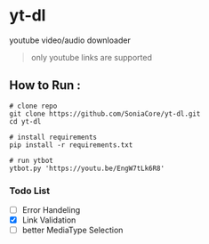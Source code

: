 # yt-dl
youtube video/audio downloader


> only youtube links are supported

## How to Run :
```
# clone repo
git clone https://github.com/SoniaCore/yt-dl.git
cd yt-dl

# install requirements
pip install -r requirements.txt
```
```
# run ytbot
ytbot.py 'https://youtu.be/EngW7tLk6R8'
```
### Todo List

- [ ] Error Handeling
- [x] Link Validation
- [ ] better MediaType Selection
